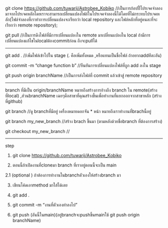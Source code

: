 git clone https://github.com/tuwarij/Astrobee_Kobiko     //เป็นการก้อปปี้โปรเจคจำลองมาจากโปรเจคหลักโดยเราจะสามารถเปลี่ยนแปลงไฟล์ในโปรเจคจำลองนี้ได้โดยที่ไม่กระทบโปรเจคหลัก(ไฟล์จำลองที่เราทำการเปลี่ยนแปลงจะเรียกว่า local repository และไฟล์หลักที่อยู่คนละที่จะเรียกว่า remote repository);


git pull   //เป็นการดึงไฟล์ที่มีการเปลี่ยนแปลงใน remote มาเปลี่ยนแปลงใน local ถ้ามีการเปลี่ยนแปลงแก้ไขในlocalต้องcommitก่อน ถึงจะpullได้

--------------------------------------------------------------------------------------------------------------------

git add .   //เพิ่มไฟล์เข้าไปใน stage (. คือเพิ่มทั้งหมด ,หรือแทนเป็นชื่อไฟล์ ถ้าอยากaddทีละอัน) 

git commit -m “change function b”    //ยืนยันการเปลี่ยนแปลงไฟล์ที่ถูก add ลงใน stage

git push origin branchName //เป็นการส่งไฟล์ที่ commit แล้วเข้าสู่ remote repository

---------------------------------------------------------------------------------------------------------------------
branch ที่มีเป็น origin/branchName หมายถึงสร้างการอ้างถึง branch ใน remote(สร้างที่local) ,ส่วนbranchName เฉยๆคือสาขาที่คุณสร้างขึ้นเพื่อทำงานที่แยกออกจากสาขาหลัก (สร้างที่github)

git branch   //ดู branchที่มีอยู่   เครื่องหมายดอกจัน * หน้า หมายถึงเราทำงานที่brachนี้อยู่

git branch my_new_branch    //สร้าง brach ขึ้นมา (ตามหลังด้วยชื่อbranch ที่ต้องการสร้าง)

git checkout my_new_branch  //

-------------------------------

step
1. git clone https://github.com/tuwarij/Astrobee_Kobiko

2. ตอนนี้ถ้าเปิดงานที่cloneมา branch ที่เราอยู่ตอนนี้จะเป็น main

2.1 (optional ) ถ้าต้องการทำงานในbranchตัวเองให้สร้างbranch มา

3. เขียนโค้ดเอาmethod มาใส่ได้เลย

4. git add . 

5. git commit -m “งานที่ตัวเองทำลงไป”

6. git push   (อันนี้ในmain)(อยู่branchจะpushขึ้นmainใช้ git push origin branchName)